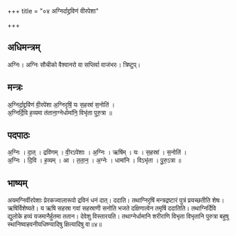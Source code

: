 +++
title = "०४ अग्निर्दाद्द्रविणं वीरपेशा"

+++
## अधिमन्त्रम्
अग्निः। अग्निः सौचीको वैश्वानरो वा सप्तिर्वा वाजंभरः। त्रिष्टुप्।

## मन्त्रः
अ॒ग्निर्दा॒द्द्रवि॑णं वी॒रपे॑शा अ॒ग्निरृषिं॒ यः स॒हस्रा॑ स॒नोति॑ ।  
अ॒ग्निर्दि॒वि ह॒व्यमा त॑ताना॒ग्नेर्धामा॑नि॒ विभृ॑ता पुरु॒त्रा ॥

## पदपाठः
अ॒ग्निः । दा॒त् । द्रवि॑णम् । वी॒रऽपे॑शाः । अ॒ग्निः । ऋषि॑म् । यः । स॒हस्रा॑ । स॒नोति॑ ।  
अ॒ग्निः । दि॒वि । ह॒व्यम् । आ । त॒ता॒न॒ । अ॒ग्नेः । धामा॑नि । विऽभृ॑ता । पु॒रु॒ऽत्रा ॥

## भाष्यम्
अयमग्निर्वीरपेशाः प्रेरकज्वालारूपो द्रविनं धनं दात्। ददाति। तथाग्निरृषिं मन्त्रद्रष्टारं पुत्रं प्रयच्छतीति शेषः। ऋषिर्विशेष्यते। य ऋषि सहस्रा गवां सहस्राणी सनोति भजते दक्षिणात्वेन तमृषिं ददातिति। तथाग्निर्दिवि द्युलोके हव्यं यजमानैर्हुतमा ततान। देवेशु विस्तारयति। तथाग्नेर्धामानि शरीराणि विभृता विभृतानि पुरुत्रा बहुषु स्थानिष्वाहवनीयधिष्ण्यादिषु क्षित्यादिषु वा॥४॥